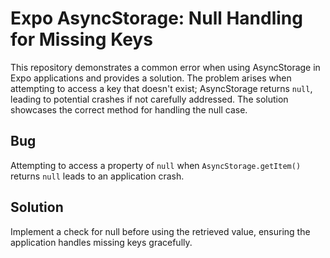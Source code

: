 # Expo AsyncStorage: Null Handling for Missing Keys

This repository demonstrates a common error when using AsyncStorage in Expo applications and provides a solution.  The problem arises when attempting to access a key that doesn't exist; AsyncStorage returns `null`, leading to potential crashes if not carefully addressed.  The solution showcases the correct method for handling the null case.

## Bug
Attempting to access a property of `null` when `AsyncStorage.getItem()` returns `null` leads to an application crash.

## Solution
Implement a check for null before using the retrieved value, ensuring the application handles missing keys gracefully.
